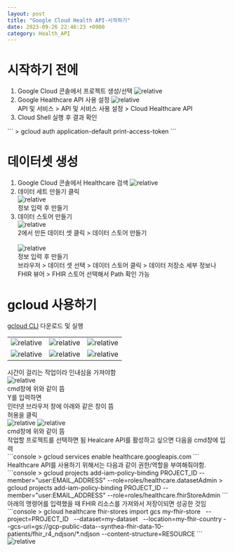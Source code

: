 ```yaml
---
layout: post
title: "Google Cloud Health API-시작하기"
date: 2023-09-26 22:46:23 +0900
category: Health_API
---
```

# 시작하기 전에
<ol>
<li>Google Cloud 콘솔에서 프로젝트 생성/선택
<img class="picture"  src='{{ "public/img/console.png" | relative_url }}' alt='relative'/></li>
<li>
Google Healthcare API 사용 설정
<img class="picture"  src='{{ "public/img/api_valid.png" | relative_url }}' alt='relative'/><br>
<div class="explain">API 및 서비스 > API 및 서비스 사용 설정 > Cloud Healthcare API</div>
</li>
<li>Cloud Shell 실행 후 결과 확인</li>
</ol>
```
> gcloud auth application-default print-access-token
``` 

# 데이터셋 생성
<ol>
<li>Google Cloud 콘솔에서 Healthcare 검색
<img class="picture"  src='{{ "public/img/console_health.png" | relative_url }}' alt='relative'/>
</li>
<li>데이터 세트 만들기 클릭<br>
<img class="picture"  src='{{ "public/img/healthcare_browser.png" | relative_url }}' alt='relative'/><br>
<div class="explain">정보 입력 후 만들기</div>
</li>
<li>
데이터 스토어 만들기<br>
<img class="picture"  src='{{ "public/img/make_dataset1.png" | relative_url }}' alt='relative'/><br>
<div class="explain">2에서 만든 데이터 셋 클릭 > 데이터 스토어 만들기</div><br>
<img class="picture"  src='{{ "public/img/make_dataset2.png" | relative_url }}' alt='relative'/><br>
<div class="explain">
정보 입력 후 만들기<br>
브라우저 > 데이터 셋 선택 > 데이터 스토어 클릭 > 데이터 저장소 세부 정보나<br>
FHIR 뷰어 > FHIR 스토어 선택해서 Path 확인 가능
</div>
</li>
</ol>

# gcloud 사용하기
<div class="explain">
<p><a href="https://dl.google.com/dl/cloudsdk/channels/rapid/GoogleCloudSDKInstaller.exe?hl=ko
">gcloud CLI</a> 다운로드 및 실행
</p>
</div>
<table>
<tr>
<td><img  src='{{ "public/img/gcloud1.png" | relative_url }}' alt='relative'></td>
<td><img  src='{{ "public/img/gcloud2.png" | relative_url }}' alt='relative'></td>
<td><img  src='{{ "public/img/gcloud3.png" | relative_url }}' alt='relative'></td>
</tr>
<tr>
<td><img  src='{{ "public/img/gcloud4.png" | relative_url }}' alt='relative'></td>
<td><img  src='{{ "public/img/gcloud6.png" | relative_url }}' alt='relative'></td>
<td><img  src='{{ "public/img/gcloud7.png" | relative_url }}' alt='relative'></td>
</tr>
</table>
<div class="explain">
시간이 걸리는 작업이라 인내심을 가져야함
</div>
<img  src='{{ "public/img/gcloud8.png" | relative_url }}' alt='relative'>
<div class="explain">
cmd창에 위와 같이 뜸<br>
Y를 입력하면<br>
인터넷 브라우저 창에 아래와 같은 창이 뜸<br>
허용을 클릭
</div>
<img  src='{{ "public/img/gcloud9.png" | relative_url }}' alt='relative'>
<img  src='{{ "public/img/gcloud10.png" | relative_url }}' alt='relative'>
<div class="explain">
cmd창에 위와 같이 뜸<br>
작업할 프로젝트를 선택하면 됨
Healcare API를 활성하고 싶으면 다음을 cmd창에 입력
</div>
```console
> gcloud services enable healthcare.googleapis.com 
```
<div class="explain">
Healthcare API를 사용하기 위해서는 다음과 같이 권한/역할을 부여해줘야함.
</div>
```console
> gcloud projects add-iam-policy-binding PROJECT_ID --member="user:EMAIL_ADDRESS" 
 --role=roles/healthcare.datasetAdmin 
> gcloud projects add-iam-policy-binding PROJECT_ID --member="user:EMAIL_ADDRESS" 
 --role=roles/healthcare.fhirStoreAdmin
```
<div class="explain">
아래의 명령어를 입력했을 때 FHIR 리소스를 가져와서 저장이되면 성공한 것임
</div>
```console
> gcloud healthcare fhir-stores import gcs my-fhir-store 
  --project=PROJECT_ID 
  --dataset=my-dataset 
  --location=my-fhir-country 
  --gcs-uri=gs://gcp-public-data--synthea-fhir-data-10-patients/fhir_r4_ndjson/*.ndjson 
  --content-structure=RESOURCE 
```
<img  src='{{ "public/img/gcloud11.png" | relative_url }}' alt='relative'>